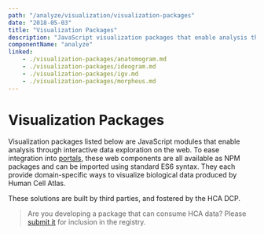 ```yaml
---
path: "/analyze/visualization/visualization-packages"
date: "2018-05-03"
title: "Visualization Packages"
description: "JavaScript visualization packages that enable analysis through interactive data exploration on the web."
componentName: "analyze"
linked:
    - ./visualization-packages/anatomogram.md
    - ./visualization-packages/ideogram.md
    - ./visualization-packages/igv.md
    - ./visualization-packages/morpheus.md
---
```


# Visualization Packages

Visualization packages listed below are JavaScript modules that enable analysis through interactive data exploration on the web.  To ease integration into [portals](/analyze), these web components are all available as NPM packages and can be imported using standard ES6 syntax.  They each provide domain-specific ways to visualize biological data produced by Human Cell Atlas.

These solutions are built by third parties, and fostered by the HCA DCP.

>Are you developing a package that can consume HCA data? Please [submit it](/contribute/analysis-tools-registry) for inclusion in the registry.
